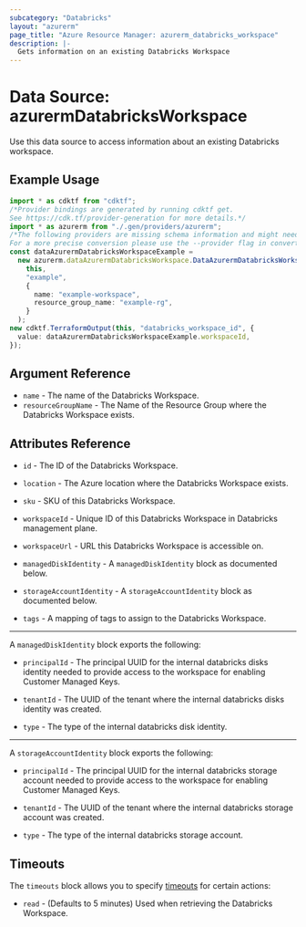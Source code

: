 ```yaml
---
subcategory: "Databricks"
layout: "azurerm"
page_title: "Azure Resource Manager: azurerm_databricks_workspace"
description: |-
  Gets information on an existing Databricks Workspace
---
```


# Data Source: azurermDatabricksWorkspace

Use this data source to access information about an existing Databricks workspace.

## Example Usage

```typescript
import * as cdktf from "cdktf";
/*Provider bindings are generated by running cdktf get.
See https://cdk.tf/provider-generation for more details.*/
import * as azurerm from "./.gen/providers/azurerm";
/*The following providers are missing schema information and might need manual adjustments to synthesize correctly: azurerm.
For a more precise conversion please use the --provider flag in convert.*/
const dataAzurermDatabricksWorkspaceExample =
  new azurerm.dataAzurermDatabricksWorkspace.DataAzurermDatabricksWorkspace(
    this,
    "example",
    {
      name: "example-workspace",
      resource_group_name: "example-rg",
    }
  );
new cdktf.TerraformOutput(this, "databricks_workspace_id", {
  value: dataAzurermDatabricksWorkspaceExample.workspaceId,
});

```

## Argument Reference

* `name` - The name of the Databricks Workspace.
* `resourceGroupName` - The Name of the Resource Group where the Databricks Workspace exists.

## Attributes Reference

*   `id` - The ID of the Databricks Workspace.

*   `location` - The Azure location where the Databricks Workspace exists.

*   `sku` - SKU of this Databricks Workspace.

*   `workspaceId` - Unique ID of this Databricks Workspace in Databricks management plane.

*   `workspaceUrl` - URL this Databricks Workspace is accessible on.

*   `managedDiskIdentity` - A `managedDiskIdentity` block as documented below.

*   `storageAccountIdentity` - A `storageAccountIdentity` block as documented below.

*   `tags` - A mapping of tags to assign to the Databricks Workspace.

***

A `managedDiskIdentity` block exports the following:

*   `principalId` - The principal UUID for the internal databricks disks identity needed to provide access to the workspace for enabling Customer Managed Keys.

*   `tenantId` - The UUID of the tenant where the internal databricks disks identity was created.

*   `type` - The type of the internal databricks disk identity.

***

A `storageAccountIdentity` block exports the following:

*   `principalId` - The principal UUID for the internal databricks storage account needed to provide access to the workspace for enabling Customer Managed Keys.

*   `tenantId` - The UUID of the tenant where the internal databricks storage account was created.

*   `type` - The type of the internal databricks storage account.

## Timeouts

The `timeouts` block allows you to specify [timeouts](https://www.terraform.io/language/resources/syntax#operation-timeouts) for certain actions:

* `read` - (Defaults to 5 minutes) Used when retrieving the Databricks Workspace.
